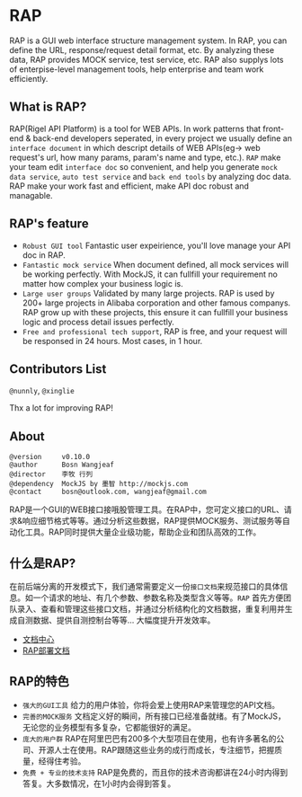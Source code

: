RAP
===

RAP is a GUI web interface structure management system. In RAP, you can define the URL, response/request detail format, etc. By analyzing these data, RAP provides MOCK service, test service, etc. RAP also supplys lots of enterpise-level management tools, help enterprise and team work efficiently.


What is RAP?
--------------------------------------

RAP(Rigel API Platform) is a tool for WEB APIs. In work patterns that front-end & back-end developers seperated, in every project we usually define an `interface document` in which descript details of WEB APIs(eg-> web request's url, how many params, param's name and type, etc.). `RAP` make your team edit `interface doc` so convenient, and help you generate `mock data service`, `auto test service` and `back end tools` by analyzing doc data. RAP make your work fast and efficient, make API doc robust and managable.

RAP's feature
--------------------------------------

- `Robust GUI tool` Fantastic user expeirience, you'll love manage your API doc in RAP.
- `Fantastic mock service` When document defined, all mock services will be working perfectly. With MockJS, it can fullfill your requirement no matter how complex your business logic is.
- `Large user groups` Validated by many large projects. RAP is used by 200+ large projects in Alibaba corporation and other famous companys. RAP grow up with these projects, this ensure it can fullfill your business logic and process detail issues perfectly.
- `Free and professional tech support`, RAP is free, and your request will be responsed in 24 hours. Most cases, in 1 hour.


Contributors List
--------------------------------------

`@nunnly`, `@xinglie`

Thx a lot for improving RAP!

About
--------------------------------------

    @version     v0.10.0
    @author      Bosn Wangjeaf
    @director    李牧 行列
    @dependency  MockJS by 墨智 http://mockjs.com
    @contact     bosn@outlook.com, wangjeaf@gmail.com



RAP是一个GUI的WEB接口接哦股管理工具。在RAP中，您可定义接口的URL、请求&响应细节格式等等。通过分析这些数据，RAP提供MOCK服务、测试服务等自动化工具。RAP同时提供大量企业级功能，帮助企业和团队高效的工作。

什么是RAP?
--------------------------------------

在前后端分离的开发模式下，我们通常需要定义一份`接口文档`来规范接口的具体信息。如一个请求的地址、有几个参数、参数名称及类型含义等等。`RAP` 首先方便团队录入、查看和管理这些接口文档，并通过分析结构化的文档数据，重复利用并生成自测数据、提供自测控制台等等... 大幅度提升开发效率。

- [文档中心](http://thx.github.io/RAP/)
- [RAP部署文档](http://thx.github.io/RAP/resources/RAP-deploy/)


RAP的特色
--------------------------------------

- `强大的GUI工具` 给力的用户体验，你将会爱上使用RAP来管理您的API文档。
- `完善的MOCK服务` 文档定义好的瞬间，所有接口已经准备就绪。有了MockJS，无论您的业务模型有多复杂，它都能很好的满足。
- `庞大的用户群` RAP在阿里巴巴有200多个大型项目在使用，也有许多著名的公司、开源人士在使用。RAP跟随这些业务的成行而成长，专注细节，把握质量，经得住考验。
- `免费 + 专业的技术支持` RAP是免费的，而且你的技术咨询都讲在24小时内得到答复。大多数情况，在1小时内会得到答复。

